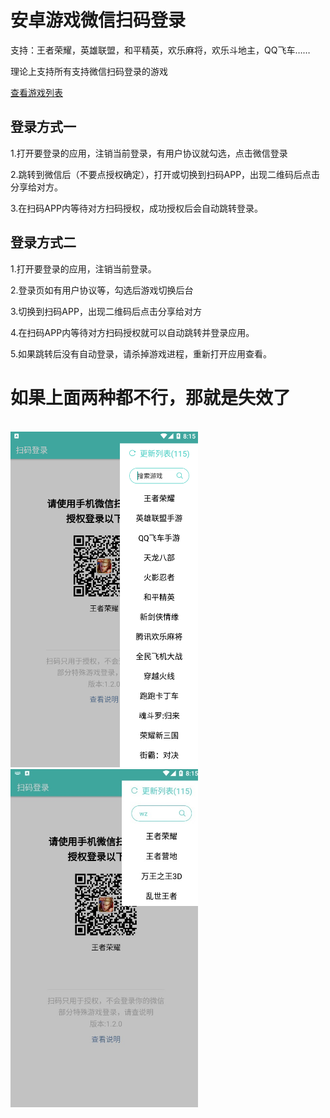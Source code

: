 # 安卓游戏微信扫码登录

支持：王者荣耀，英雄联盟，和平精英，欢乐麻将，欢乐斗地主，QQ飞车……

理论上支持所有支持微信扫码登录的游戏

[查看游戏列表](/games/gameList2.json?raw=true)

## 登录方式一

1.打开要登录的应用，注销当前登录，有用户协议就勾选，点击微信登录

2.跳转到微信后（不要点授权确定），打开或切换到扫码APP，出现二维码后点击分享给对方。

3.在扫码APP内等待对方扫码授权，成功授权后会自动跳转登录。

## 登录方式二

1.打开要登录的应用，注销当前登录。

2.登录页如有用户协议等，勾选后游戏切换后台

3.切换到扫码APP，出现二维码后点击分享给对方

4.在扫码APP内等待对方扫码授权就可以自动跳转并登录应用。

5.如果跳转后没有自动登录，请杀掉游戏进程，重新打开应用查看。

# 如果上面两种都不行，那就是失效了

<br>
<div style="float: left">
<img src="/screenshot/Screenshot1.jpeg?raw=true" width="300">
<img src="/screenshot/Screenshot2.jpeg?raw=true" width="300">
</div>
